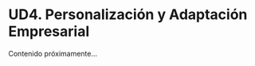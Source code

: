 # UD4. Personalización y Adaptación Empresarial

<p style='text-align: justify;'>Contenido próximamente...</p>
